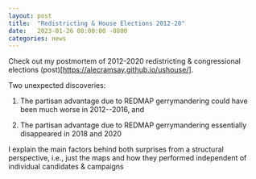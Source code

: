 ```yaml
---
layout: post
title:  "Redistricting & House Elections 2012-20"
date:   2023-01-26 08:00:00 -0800
categories: news
---
```

Check out my postmortem of 2012-2020 redistricting & congressional elections (post)[https://alecramsay.github.io/ushouse/].

Two unexpected discoveries:

1. The partisan advantage due to REDMAP gerrymandering could have been much worse in 2012--2016, and

2. The partisan advantage due to REDMAP gerrymandering essentially disappeared in 2018 and 2020

I explain the main factors behind both surprises from a structural perspective, i.e., just the maps and how they performed independent of individual candidates & campaigns 


